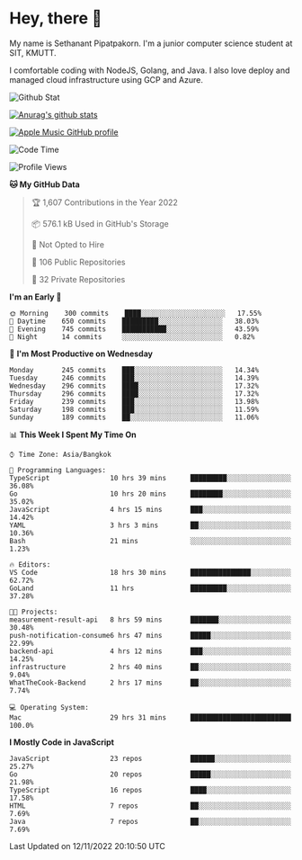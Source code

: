 # Hey, there 🙌
My name is Sethanant Pipatpakorn. I'm a junior computer science student at SIT, KMUTT.

I comfortable coding with NodeJS, Golang, and Java. I also love deploy and managed cloud infrastructure using GCP and Azure.

![Github Stat](https://github-profile-summary-cards.vercel.app/api/cards/profile-details?username=thetkpark&theme=dracula)

[![Anurag's github stats](https://github-readme-stats.vercel.app/api?username=thetkpark&count_private=true&show_icons=true&theme=tokyonight)](https://github.com/anuraghazra/github-readme-stats)

[![Apple Music GitHub profile](https://apple-music-github-profile.rayriffy.com/theme/light.svg?uid=000347.6120fcbefcb74cd59d65c108cc315787.1333)](https://github.com/rayriffy/apple-music-github-profile)

<!--START_SECTION:waka-->
![Code Time](http://img.shields.io/badge/Code%20Time-914%20hrs%2022%20mins-blue)

![Profile Views](http://img.shields.io/badge/Profile%20Views-3-blue)

**🐱 My GitHub Data** 

> 🏆 1,607 Contributions in the Year 2022
 > 
> 📦 576.1 kB Used in GitHub's Storage 
 > 
> 🚫 Not Opted to Hire
 > 
> 📜 106 Public Repositories 
 > 
> 🔑 32 Private Repositories  
 > 
**I'm an Early 🐤** 

```text
🌞 Morning    300 commits    ████░░░░░░░░░░░░░░░░░░░░░   17.55% 
🌆 Daytime    650 commits    █████████░░░░░░░░░░░░░░░░   38.03% 
🌃 Evening    745 commits    ███████████░░░░░░░░░░░░░░   43.59% 
🌙 Night      14 commits     ░░░░░░░░░░░░░░░░░░░░░░░░░   0.82%

```
📅 **I'm Most Productive on Wednesday** 

```text
Monday       245 commits    ███░░░░░░░░░░░░░░░░░░░░░░   14.34% 
Tuesday      246 commits    ███░░░░░░░░░░░░░░░░░░░░░░   14.39% 
Wednesday    296 commits    ████░░░░░░░░░░░░░░░░░░░░░   17.32% 
Thursday     296 commits    ████░░░░░░░░░░░░░░░░░░░░░   17.32% 
Friday       239 commits    ███░░░░░░░░░░░░░░░░░░░░░░   13.98% 
Saturday     198 commits    ███░░░░░░░░░░░░░░░░░░░░░░   11.59% 
Sunday       189 commits    ██░░░░░░░░░░░░░░░░░░░░░░░   11.06%

```


📊 **This Week I Spent My Time On** 

```text
⌚︎ Time Zone: Asia/Bangkok

💬 Programming Languages: 
TypeScript               10 hrs 39 mins      █████████░░░░░░░░░░░░░░░░   36.08% 
Go                       10 hrs 20 mins      ████████░░░░░░░░░░░░░░░░░   35.02% 
JavaScript               4 hrs 15 mins       ███░░░░░░░░░░░░░░░░░░░░░░   14.42% 
YAML                     3 hrs 3 mins        ██░░░░░░░░░░░░░░░░░░░░░░░   10.36% 
Bash                     21 mins             ░░░░░░░░░░░░░░░░░░░░░░░░░   1.23%

🔥 Editors: 
VS Code                  18 hrs 30 mins      ███████████████░░░░░░░░░░   62.72% 
GoLand                   11 hrs              █████████░░░░░░░░░░░░░░░░   37.28%

🐱‍💻 Projects: 
measurement-result-api   8 hrs 59 mins       ███████░░░░░░░░░░░░░░░░░░   30.48% 
push-notification-consume6 hrs 47 mins       █████░░░░░░░░░░░░░░░░░░░░   22.99% 
backend-api              4 hrs 12 mins       ███░░░░░░░░░░░░░░░░░░░░░░   14.25% 
infrastructure           2 hrs 40 mins       ██░░░░░░░░░░░░░░░░░░░░░░░   9.04% 
WhatTheCook-Backend      2 hrs 17 mins       ██░░░░░░░░░░░░░░░░░░░░░░░   7.74%

💻 Operating System: 
Mac                      29 hrs 31 mins      █████████████████████████   100.0%

```

**I Mostly Code in JavaScript** 

```text
JavaScript               23 repos            ██████░░░░░░░░░░░░░░░░░░░   25.27% 
Go                       20 repos            █████░░░░░░░░░░░░░░░░░░░░   21.98% 
TypeScript               16 repos            ████░░░░░░░░░░░░░░░░░░░░░   17.58% 
HTML                     7 repos             ██░░░░░░░░░░░░░░░░░░░░░░░   7.69% 
Java                     7 repos             ██░░░░░░░░░░░░░░░░░░░░░░░   7.69%

```



 Last Updated on 12/11/2022 20:10:50 UTC
<!--END_SECTION:waka-->
